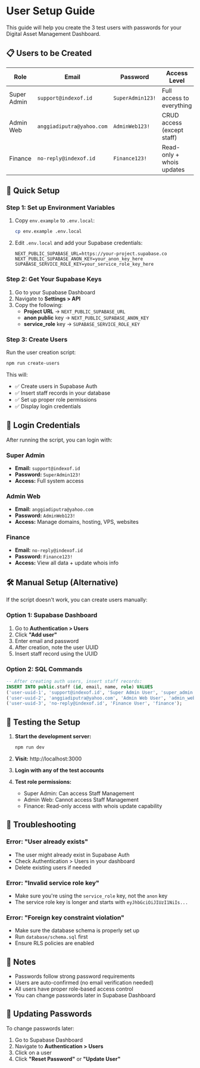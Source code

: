 # User Setup Guide

This guide will help you create the 3 test users with passwords for your Digital Asset Management Dashboard.

## 📋 Users to be Created

| Role | Email | Password | Access Level |
|------|-------|----------|--------------|
| Super Admin | `support@indexof.id` | `SuperAdmin123!` | Full access to everything |
| Admin Web | `anggiadiputra@yahoo.com` | `AdminWeb123!` | CRUD access (except staff) |
| Finance | `no-reply@indexof.id` | `Finance123!` | Read-only + whois updates |

## 🚀 Quick Setup

### Step 1: Set up Environment Variables

1. Copy `env.example` to `.env.local`:
   ```bash
   cp env.example .env.local
   ```

2. Edit `.env.local` and add your Supabase credentials:
   ```env
   NEXT_PUBLIC_SUPABASE_URL=https://your-project.supabase.co
   NEXT_PUBLIC_SUPABASE_ANON_KEY=your_anon_key_here
   SUPABASE_SERVICE_ROLE_KEY=your_service_role_key_here
   ```

### Step 2: Get Your Supabase Keys

1. Go to your Supabase Dashboard
2. Navigate to **Settings > API**
3. Copy the following:
   - **Project URL** → `NEXT_PUBLIC_SUPABASE_URL`
   - **anon public** key → `NEXT_PUBLIC_SUPABASE_ANON_KEY`
   - **service_role** key → `SUPABASE_SERVICE_ROLE_KEY`

### Step 3: Create Users

Run the user creation script:
```bash
npm run create-users
```

This will:
- ✅ Create users in Supabase Auth
- ✅ Insert staff records in your database
- ✅ Set up proper role permissions
- ✅ Display login credentials

## 🔐 Login Credentials

After running the script, you can login with:

### Super Admin
- **Email:** `support@indexof.id`
- **Password:** `SuperAdmin123!`
- **Access:** Full system access

### Admin Web
- **Email:** `anggiadiputra@yahoo.com`
- **Password:** `AdminWeb123!`
- **Access:** Manage domains, hosting, VPS, websites

### Finance
- **Email:** `no-reply@indexof.id`
- **Password:** `Finance123!`
- **Access:** View all data + update whois info

## 🛠️ Manual Setup (Alternative)

If the script doesn't work, you can create users manually:

### Option 1: Supabase Dashboard
1. Go to **Authentication > Users**
2. Click **"Add user"**
3. Enter email and password
4. After creation, note the user UUID
5. Insert staff record using the UUID

### Option 2: SQL Commands
```sql
-- After creating auth users, insert staff records:
INSERT INTO public.staff (id, email, name, role) VALUES 
('user-uuid-1', 'support@indexof.id', 'Super Admin User', 'super_admin'),
('user-uuid-2', 'anggiadiputra@yahoo.com', 'Admin Web User', 'admin_web'),
('user-uuid-3', 'no-reply@indexof.id', 'Finance User', 'finance');
```

## 🎯 Testing the Setup

1. **Start the development server:**
   ```bash
   npm run dev
   ```

2. **Visit:** http://localhost:3000

3. **Login with any of the test accounts**

4. **Test role permissions:**
   - Super Admin: Can access Staff Management
   - Admin Web: Cannot access Staff Management
   - Finance: Read-only access with whois update capability

## 🔧 Troubleshooting

### Error: "User already exists"
- The user might already exist in Supabase Auth
- Check Authentication > Users in your dashboard
- Delete existing users if needed

### Error: "Invalid service role key"
- Make sure you're using the `service_role` key, not the `anon` key
- The service role key is longer and starts with `eyJhbGciOiJIUzI1NiIs...`

### Error: "Foreign key constraint violation"
- Make sure the database schema is properly set up
- Run `database/schema.sql` first
- Ensure RLS policies are enabled

## 📝 Notes

- Passwords follow strong password requirements
- Users are auto-confirmed (no email verification needed)
- All users have proper role-based access control
- You can change passwords later in Supabase Dashboard

## 🔄 Updating Passwords

To change passwords later:
1. Go to Supabase Dashboard
2. Navigate to **Authentication > Users**
3. Click on a user
4. Click **"Reset Password"** or **"Update User"** 
